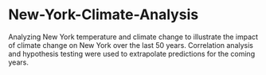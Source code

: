 # New-York-Climate-Analysis
Analyzing New York temperature and climate change to illustrate the impact of climate change on New York over the last 50 years. Correlation analysis and hypothesis
testing were used to extrapolate predictions for the coming years.
